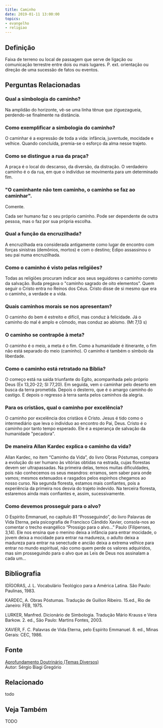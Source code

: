 ```yaml
---
title: Caminho
date: 2019-01-11 13:00:00
topics: 
- evangelho
- religiao
---
```


## Definição
Faixa de terreno ou local de passagem que serve de ligação ou
comunicação terrestre entre dois ou mais lugares. P. ext. orientação
ou direção de uma sucessão de fatos ou eventos.

## Perguntas Relacionadas

### Qual a simbologia do caminho?
Na amplidão do horizonte, vê-se uma linha tênue que ziguezagueia,
perdendo-se finalmente na distância.

### Como exemplificar a simbologia do caminho?
O caminhar é a expressão de toda a vida: infância, juventude, mocidade e
velhice. Quando concluída, premia-se o esforço da alma nesse trajeto.

### Como se distingue a rua da praça?
A praça é o local do descanso, da diversão, da distração. O verdadeiro
caminho é o da rua, em que o indivíduo se movimenta para um determinado
fim.

### "O caminhante não tem caminho, o caminho se faz ao caminhar".
Comente.

Cada ser humano faz o seu próprio caminho. Pode ser dependente de outra
pessoa, mas o faz por sua própria escolha.

### Qual a função da encruzilhada?
A encruzilhada era considerada antigamente como lugar de encontro com
forças sinistras (demônios, mortos) e com o destino; Édipo assassinou o
seu pai numa encruzilhada.

### Como o caminho é visto pelas religiões?
Todas as religiões procuram indicar aos seus seguidores o caminho
correto da salvação. Buda pregava o "caminho sagrado de oito elementos".
Quem seguir o Cristo entra no Reinos dos Céus. Cristo disse de si mesmo
que era o caminho, a verdade e a vida.

### Quais caminhos morais se nos apresentam?
O caminho do bem é estreito e difícil, mas conduz à felicidade. Já o
caminho do mal é amplo e cômodo, mas conduz ao abismo. (Mt 7,13 s)

### O caminho se contrapõe à meta?
O caminho é o meio, a meta é o fim. Como a humanidade é itinerante, o
fim não está separado do meio (caminho). O caminho é também o símbolo da
liberdade.

### Como o caminho está retratado na Bíblia?
O começo está na saída triunfante do Egito, acompanhada pelo próprio
Deus (Ex 13,20-22; Sl 77,20). Em seguida, vem o caminhar pelo deserto em
busca da terra prometida. Depois o desterro, que é o amargo caminho do
castigo. E depois o regresso à terra santa pelos caminhos da alegria.

### Para os cristãos, qual o caminho por excelência?
O caminho por excelência dos cristãos é Cristo. Jesus é tido como o
intermediário que leva o individuo ao encontro do Pai, Deus. Cristo é o
caminho por tanto tempo esperado. Ele é a esperança de salvação da
humanidade "pecadora".

### De maneira Allan Kardec explica o caminho da vida?
Allan Kardec, no item “Caminho da Vida”, do livro Obras Póstumas,
compara a evolução do ser humano às vitórias obtidas na estrada, cujas
florestas devem ser ultrapassadas. Na primeira delas, temos muitas
dificuldades, pois não conhecemos os seus meandros: erramos, sem saber
para onde vamos; mesmos extenuados e rasgados pelos espinhos chegamos ao
nosso curso. Na segunda floresta, estamos mais confiantes, pois a
experiência da primeira nos desvia do trajeto indevido. Na terceira
floresta, estaremos ainda mais confiantes e, assim, sucessivamente.

### Como devemos prosseguir para o alvo?
O Espírito Emmanuel, no capítulo 81 “Prosseguindo”, do livro Palavras
de Vida Eterna, pela psicografia de Francisco Cândido Xavier,
consola-nos ao comentar o trecho evangélico “Prossigo para o alvo...”
Paulo (Filipenses, 3,14). Ele nos ensina que o menino deixa a infância
para entrar mocidade, o jovem deixa a mocidade para entrar na madureza,
o adulto deixa a madureza para entrar na senectude e ancião deixa a
extrema velhice para entrar no mundo espiritual, não como quem perde os
valores adquiridos, mas sim prosseguindo para o alvo que as Leis de Deus
nos assinalam a cada um...


## Bibliografia

IDÍGORAS, J. L. Vocabulário Teológico para a América Latina. São
Paulo: Paulinas, 1983.

KARDEC, A. Obras Póstumas. Tradução de Guillon Ribeiro. 15.ed., Rio de
Janeiro: FEB, 1975.

LURKER, Manfred. Dicionário de Simbologia. Tradução Mário Krauss e
Vera Barkow. 2. ed., São Paulo: Martins Fontes, 2003.

XAVIER, F. C. Palavras de Vida Eterna, pelo Espírito Emmanuel. 8. ed.,
Minas Gerais: CEC, 1986.

## Fonte
[Aprofundamento Doutrinário (Temas Diversos)](https://sites.google.com/view/aprofundamentodoutrinario/caminho)  
Autor: Sérgio Biagi Gregório


## Relacionado
todo

## Veja Também
TODO


